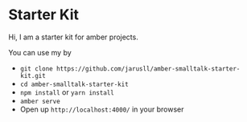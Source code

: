 # Starter Kit
Hi, I am a starter kit for amber projects. 

You can use my by 
- `git clone https://github.com/jarusll/amber-smalltalk-starter-kit.git`
- `cd amber-smalltalk-starter-kit`
- `npm install` or `yarn install`
- `amber serve`
- Open up `http://localhost:4000/` in your browser
